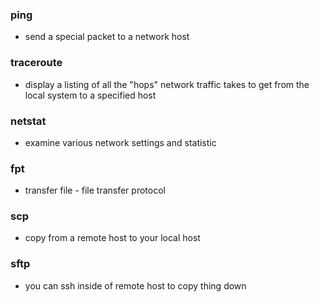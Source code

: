 
### ping
- send a special packet to a network host

### traceroute 
- display a listing of all the "hops" network traffic takes to get from the local system to a specified host

### netstat
- examine various network settings and statistic

### fpt
- transfer file - file transfer protocol

### scp 
- copy from a remote host to your local host

### sftp 
- you can ssh inside of remote host to copy thing down
